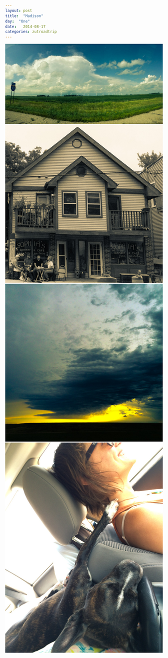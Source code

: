 ```yaml
---
layout: post
title:  "Madison"
day:  "One"
date:   2014-08-17
categories: zutroadtrip
---
```


<div class="post__image--header">
  <img src="/assets/images/day01/1.jpg" />
</div>

<div class="post__image--grid">
  <img src="/assets/images/day01/2.jpg" />
  <img src="/assets/images/day01/3.jpg" />
  <img src="/assets/images/day01/4.jpg" />
</div>
